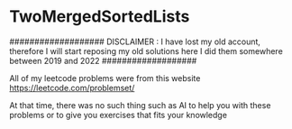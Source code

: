 # TwoMergedSortedLists
################### DISCLAIMER :  I have lost my old account, therefore I will start reposing my old solutions here I did them somewhere between 2019 and 2022 ###################

All of my leetcode problems were from this website https://leetcode.com/problemset/

At that time, there was no such thing such as AI to help you with these problems or to give you exercises that fits your knowledge
